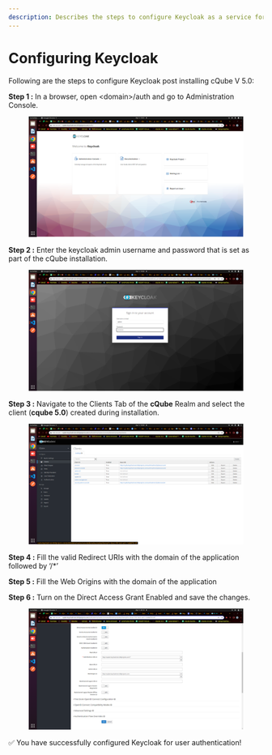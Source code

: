 ```yaml
---
description: Describes the steps to configure Keycloak as a service for user authentication
---
```


# Configuring Keycloak

Following are the steps to configure Keycloak post installing cQube V 5.0:

**Step 1 :** In a browser, open \<domain>/auth and go to Administration Console.

<figure><img src="../.gitbook/assets/image (1).png" alt=""><figcaption></figcaption></figure>

**Step 2 :** Enter the keycloak admin username and password that is set as part of the cQube installation.

<figure><img src="../.gitbook/assets/image (35).png" alt=""><figcaption></figcaption></figure>

**Step 3 :** Navigate to the Clients Tab of the **cQube** Realm and select the client (**cqube 5.0**) created during installation.

<figure><img src="../.gitbook/assets/image (36).png" alt=""><figcaption></figcaption></figure>

**Step 4 :** Fill the valid Redirect URIs with the domain of the application followed by ‘/\*’

**Step 5 :** Fill the Web Origins with the domain of the application

**Step 6 :** Turn on the Direct Access Grant Enabled and save the changes.

<figure><img src="../.gitbook/assets/image (38).png" alt=""><figcaption></figcaption></figure>

✅ You have successfully configured Keycloak for user authentication!

